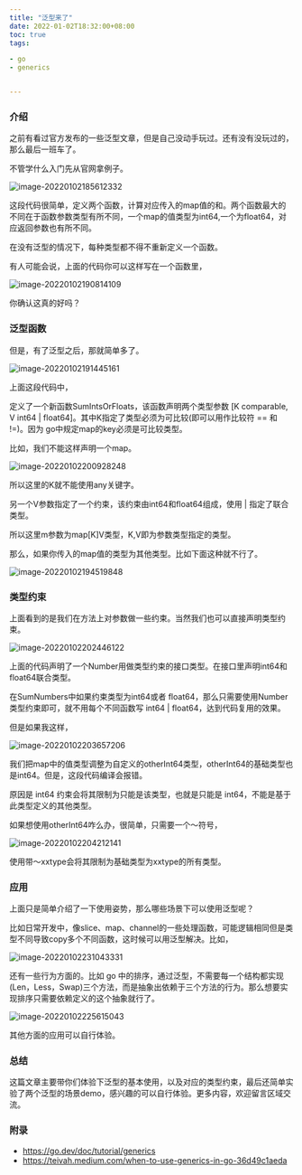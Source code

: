 ```yaml
---
title: "泛型来了"
date: 2022-01-02T18:32:00+08:00 
toc: true 
tags:

- go
- generics


---
```




### 介绍

之前有看过官方发布的一些泛型文章，但是自己没动手玩过。还有没有没玩过的，那么最后一班车了。



不管学什么入门先从官网拿例子。

![image-20220102185612332](https://cdn.syst.top/1.png)

这段代码很简单，定义两个函数，计算对应传入的map值的和。两个函数最大的不同在于函数参数类型有所不同，一个map的值类型为int64,一个为float64，对应返回参数也有所不同。

在没有泛型的情况下，每种类型都不得不重新定义一个函数。

有人可能会说，上面的代码你可以这样写在一个函数里，

![image-20220102190814109](https://cdn.syst.top/2.png)

你确认这真的好吗？



### 泛型函数

但是，有了泛型之后，那就简单多了。

![image-20220102191445161](https://cdn.syst.top/2-2.png)

上面这段代码中，

定义了一个新函数SumIntsOrFloats，该函数声明两个类型参数 [K comparable, V int64 | float64]。其中K指定了类型必须为可比较(即可以用作比较符 == 和 !=)。因为 go中规定map的key必须是可比较类型。

比如，我们不能这样声明一个map。

![image-20220102200928248](https://cdn.syst.top/3.png)

所以这里的K就不能使用any关键字。

另一个V参数指定了一个约束，该约束由int64和float64组成，使用 | 指定了联合类型。

所以这里m参数为map[K]V类型，K,V即为参数类型指定的类型。



那么，如果你传入的map值的类型为其他类型。比如下面这种就不行了。

![image-20220102194519848](https://cdn.syst.top/4.png)





### 类型约束

上面看到的是我们在方法上对参数做一些约束。当然我们也可以直接声明类型约束。

![image-20220102202446122](https://cdn.syst.top/4-4.png)

上面的代码声明了一个Number用做类型约束的接口类型。在接口里声明int64和float64联合类型。

在SumNumbers中如果约束类型为int64或者 float64，那么只需要使用Number类型约束即可，就不用每个不同函数写 int64 | float64，达到代码复用的效果。



但是如果我这样，

![image-20220102203657206](https://cdn.syst.top/5.png)

我们把map中的值类型调整为自定义的otherInt64类型，otherInt64的基础类型也是int64。但是，这段代码编译会报错。

原因是 int64 约束会将其限制为只能是该类型，也就是只能是 int64，不能是基于此类型定义的其他类型。

如果想使用otherInt64咋么办，很简单，只需要一个～符号，

![image-20220102204212141](https://cdn.syst.top/6.png)

使用带～xxtype会将其限制为基础类型为xxtype的所有类型。

### 应用

上面只是简单介绍了一下使用姿势，那么哪些场景下可以使用泛型呢？

比如日常开发中，像slice、map、channel的一些处理函数，可能逻辑相同但是类型不同导致copy多个不同函数，这时候可以用泛型解决。比如，

![image-20220102231043331](https://cdn.syst.top/8.png)

还有一些行为方面的。比如 go 中的排序，通过泛型，不需要每一个结构都实现(Len，Less，Swap)三个方法，而是抽象出依赖于三个方法的行为。那么想要实现排序只需要依赖定义的这个抽象就行了。

![image-20220102225615043](https://cdn.syst.top/7.png)

其他方面的应用可以自行体验。

### 总结

这篇文章主要带你们体验下泛型的基本使用，以及对应的类型约束，最后还简单实验了两个泛型的场景demo，感兴趣的可以自行体验。更多内容，欢迎留言区域交流。

### **附录**

- https://go.dev/doc/tutorial/generics
- https://teivah.medium.com/when-to-use-generics-in-go-36d49c1aeda
